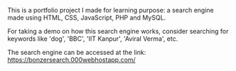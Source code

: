 This is a portfolio project I made for learning purpose: a search engine made using HTML, CSS, JavaScript, PHP and MySQL.

For taking a demo on how this search engine works, consider searching for keywords like 'dog', 'BBC', 'IIT Kanpur', 'Aviral Verma', etc.

 The search engine can be accessed at the link: https://bonzersearch.000webhostapp.com/
